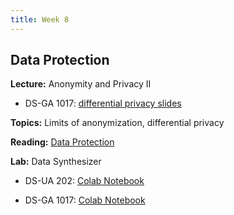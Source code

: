 ```yaml
---
title: Week 8
---
```


## Data Protection

**Lecture:** Anonymity and Privacy II

<!-- * DS-UA 202: [differential privacy slides](../../../assets/7_privacy_202.pdf) -->
* DS-GA 1017: [differential privacy slides](../../../assets/7_8_Privacy_1017.pdf)

**Topics:** Limits of anonymization, differential privacy

**Reading:**  [Data Protection](../../../assets/protection_reader_2023.pdf) 

**Lab:** Data Synthesizer

* DS-UA 202: [Colab Notebook]()
<!-- (https://colab.research.google.com/drive/1y_gw86pcMQDQUSXr4KVuTmrSN3hb5VX9?usp=sharing) -->
* DS-GA 1017: [Colab Notebook]()
<!-- (https://colab.research.google.com/drive/1B0L4-VJbTZanptPMml4i-H442EfG5noZ?usp=sharing) -->
